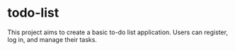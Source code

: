 # todo-list
This project aims to create a basic to-do list application. Users can register, log in, and manage their tasks.
